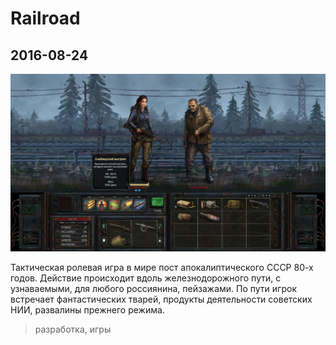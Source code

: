 # Railroad

## 2016-08-24

![picture](2016/railroad.jpeg)

Тактическая ролевая игра в мире пост апокалиптического СССР 80-х годов. Действие происходит вдоль железнодорожного пути,
с узнаваемыми, для любого россиянина, пейзажами. По пути игрок встречает фантастических тварей, продукты деятельности
советских НИИ, развалины прежнего режима.

> разработка, игры
